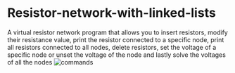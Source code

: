 # Resistor-network-with-linked-lists
A virtual resistor network program that allows you to insert resistors, modify their resistance value, print the resistor connected to a specific node, print all resistors connected to all nodes, delete resistors, set the voltage of a specific node or unset the voltage of the node and lastly solve the voltages of all the nodes
![commands](https://cloud.githubusercontent.com/assets/15402874/11307339/7845dad4-8f85-11e5-9676-9d4916ac073f.png)
